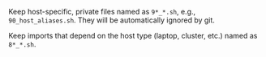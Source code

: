 Keep host-specific, private files named as `9*_*.sh`, e.g., `90_host_aliases.sh`. They will be automatically ignored by git.

Keep imports that depend on the host type (laptop, cluster, etc.) named as `8*_*.sh`.
